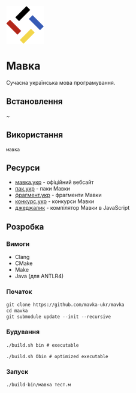 <img src="./assets/logo.png" width="100" height="100" /> 

# Мавка

Сучасна українська мова програмування.

## Встановлення

~

## Використання

```shell
мавка
```

## Ресурси

- [мавка.укр](https://мавка.укр) - офіційний вебсайт
- [пак.укр](https://пак.укр) - паки Мавки
- [фрагмент.укр](https://фрагмент.укр) - фрагменти Мавки
- [конкурс.укр](https://конкурс.укр) - конкурси Мавки
- [джеджалик](https://github.com/mavka-ukr/jejalyk) - компілятор Мавки в JavaScript

## Розробка

### Вимоги

- Clang
- CMake
- Make
- Java (для ANTLR4)

### Початок

```
git clone https://github.com/mavka-ukr/mavka
cd mavka
git submodule update --init --recursive
```

### Будування

```shell
./build.sh bin # executable
```

```shell
./build.sh Obin # optimized executable
```

### Запуск

```shell
./build-bin/мавка тест.м
```
